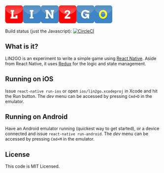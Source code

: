 ![LIN2GO logo](https://raw.githubusercontent.com/mthmulders/lin2go/master/app/resources/start.png)

Build status (just the Javascript): [![CircleCI](https://circleci.com/gh/mthmulders/lin2go.svg?style=svg)](https://circleci.com/gh/mthmulders/lin2go)

## What is it?
LIN2GO is an experiment to write a simple game using [React Native](https://facebook.github.io/react-native/).
Aside from React Native, it uses [Redux](http://redux.js.org/) for the logic and state management.

## Running on iOS
Issue `react-native run-ios` or open `ios/lin2go.xcodeproj` in Xcode and hit the Run button.
The _dev_ menu can be accessed by pressing `Cmd+D` in the emulator.

## Running on Android
Have an Android emulator running (quickest way to get started), or a device connected and issue `react-native run-android`.
The _dev_ menu can be accessed by pressing `Cmd+M` in the emulator.

## License
This code is MIT Licensed.
